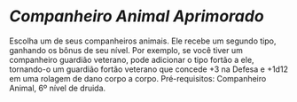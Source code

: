 # *Companheiro Animal Aprimorado*

Escolha um de seus companheiros animais. Ele recebe um segundo tipo, ganhando os bônus de seu nível. Por exemplo, se você tiver um companheiro guardião veterano, pode adicionar o tipo fortão a ele, tornando-o um guardião fortão veterano que concede +3 na Defesa e +1d12 em uma rolagem de dano corpo a corpo. Pré-requisitos: Companheiro Animal, 6º nível de druida.